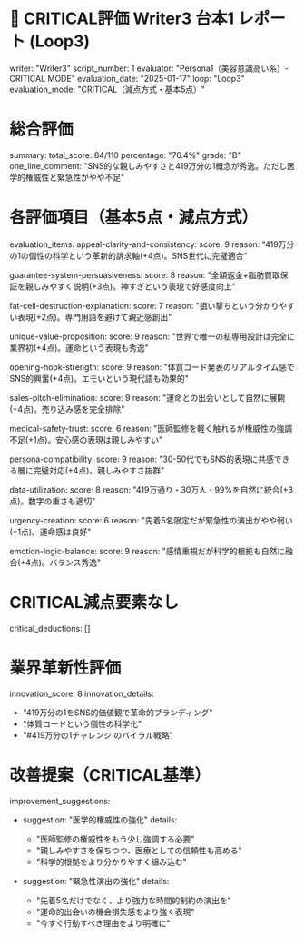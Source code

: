 # 🚨 CRITICAL評価 Writer3 台本1 レポート (Loop3)
writer: "Writer3"
script_number: 1
evaluator: "Persona1（美容意識高い系）- CRITICAL MODE"
evaluation_date: "2025-01-17"
loop: "Loop3"
evaluation_mode: "CRITICAL（減点方式・基本5点）"

# 総合評価
summary:
  total_score: 84/110
  percentage: "76.4%"
  grade: "B"
  one_line_comment: "SNS的な親しみやすさと419万分の1概念が秀逸。ただし医学的権威性と緊急性がやや不足"

# 各評価項目（基本5点・減点方式）
evaluation_items:
  appeal-clarity-and-consistency:
    score: 9
    reason: "419万分の1の個性の科学という革新的訴求軸(+4点)。SNS世代に完璧適合"
  
  guarantee-system-persuasiveness:
    score: 8
    reason: "全額返金+脂肪買取保証を親しみやすく説明(+3点)。神すぎという表現で好感度向上"
  
  fat-cell-destruction-explanation:
    score: 7
    reason: "狙い撃ちという分かりやすい表現(+2点)。専門用語を避けて親近感創出"
  
  unique-value-proposition:
    score: 9
    reason: "世界で唯一の私専用設計は完全に業界初(+4点)。運命という表現も秀逸"
  
  opening-hook-strength:
    score: 9
    reason: "体質コード発表のリアルタイム感でSNS的興奮(+4点)。エモいという現代語も効果的"
  
  sales-pitch-elimination:
    score: 9
    reason: "運命との出会いとして自然に展開(+4点)。売り込み感を完全排除"
  
  medical-safety-trust:
    score: 6
    reason: "医師監修を軽く触れるが権威性の強調不足(+1点)。安心感の表現は親しみやすい"
  
  persona-compatibility:
    score: 9
    reason: "30-50代でもSNS的表現に共感できる層に完璧対応(+4点)。親しみやすさ抜群"
  
  data-utilization:
    score: 8
    reason: "419万通り・30万人・99%を自然に統合(+3点)。数字の重さも適切"
  
  urgency-creation:
    score: 6
    reason: "先着5名限定だが緊急性の演出がやや弱い(+1点)。運命感は良好"
  
  emotion-logic-balance:
    score: 9
    reason: "感情重視だが科学的根拠も自然に融合(+4点)。バランス秀逸"

# CRITICAL減点要素なし
critical_deductions: []

# 業界革新性評価
innovation_score: 8
innovation_details:
  - "419万分の1をSNS的価値観で革命的ブランディング"
  - "体質コードという個性の科学化"
  - "#419万分の1チャレンジ のバイラル戦略"

# 改善提案（CRITICAL基準）
improvement_suggestions:
  - suggestion: "医学的権威性の強化"
    details: 
      - "医師監修の権威性をもう少し強調する必要"
      - "親しみやすさを保ちつつ、医療としての信頼性も高める"
      - "科学的根拠をより分かりやすく組み込む"
  
  - suggestion: "緊急性演出の強化"
    details:
      - "先着5名だけでなく、より強力な時間的制約の演出を"
      - "運命的出会いの機会損失感をより強く表現"
      - "今すぐ行動すべき理由をより明確に"